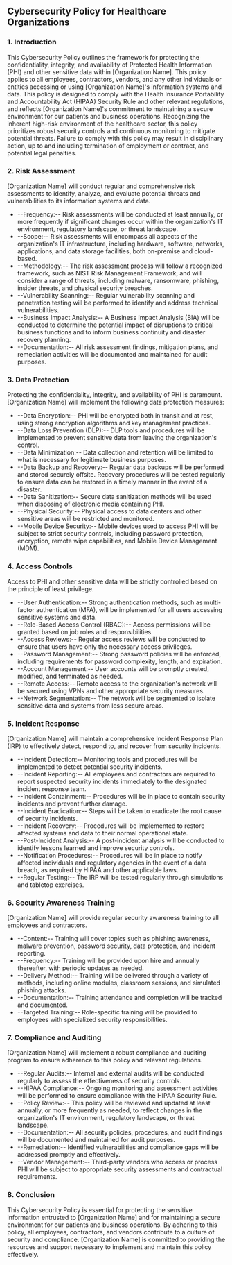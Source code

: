 ## Cybersecurity Policy for Healthcare Organizations

### 1. Introduction

This Cybersecurity Policy outlines the framework for protecting the confidentiality, integrity, and availability of Protected Health Information (PHI) and other sensitive data within [Organization Name]. This policy applies to all employees, contractors, vendors, and any other individuals or entities accessing or using [Organization Name]'s information systems and data. This policy is designed to comply with the Health Insurance Portability and Accountability Act (HIPAA) Security Rule and other relevant regulations, and reflects [Organization Name]'s commitment to maintaining a secure environment for our patients and business operations. Recognizing the inherent high-risk environment of the healthcare sector, this policy prioritizes robust security controls and continuous monitoring to mitigate potential threats. Failure to comply with this policy may result in disciplinary action, up to and including termination of employment or contract, and potential legal penalties.

### 2. Risk Assessment

[Organization Name] will conduct regular and comprehensive risk assessments to identify, analyze, and evaluate potential threats and vulnerabilities to its information systems and data.

-   --Frequency:-- Risk assessments will be conducted at least annually, or more frequently if significant changes occur within the organization's IT environment, regulatory landscape, or threat landscape.
-   --Scope:-- Risk assessments will encompass all aspects of the organization's IT infrastructure, including hardware, software, networks, applications, and data storage facilities, both on-premise and cloud-based.
-   --Methodology:-- The risk assessment process will follow a recognized framework, such as NIST Risk Management Framework, and will consider a range of threats, including malware, ransomware, phishing, insider threats, and physical security breaches.
-   --Vulnerability Scanning:-- Regular vulnerability scanning and penetration testing will be performed to identify and address technical vulnerabilities.
-   --Business Impact Analysis:-- A Business Impact Analysis (BIA) will be conducted to determine the potential impact of disruptions to critical business functions and to inform business continuity and disaster recovery planning.
-   --Documentation:-- All risk assessment findings, mitigation plans, and remediation activities will be documented and maintained for audit purposes.

### 3. Data Protection

Protecting the confidentiality, integrity, and availability of PHI is paramount. [Organization Name] will implement the following data protection measures:

-   --Data Encryption:-- PHI will be encrypted both in transit and at rest, using strong encryption algorithms and key management practices.
-   --Data Loss Prevention (DLP):-- DLP tools and procedures will be implemented to prevent sensitive data from leaving the organization's control.
-   --Data Minimization:-- Data collection and retention will be limited to what is necessary for legitimate business purposes.
-   --Data Backup and Recovery:-- Regular data backups will be performed and stored securely offsite. Recovery procedures will be tested regularly to ensure data can be restored in a timely manner in the event of a disaster.
-   --Data Sanitization:-- Secure data sanitization methods will be used when disposing of electronic media containing PHI.
-   --Physical Security:-- Physical access to data centers and other sensitive areas will be restricted and monitored.
-   --Mobile Device Security:-- Mobile devices used to access PHI will be subject to strict security controls, including password protection, encryption, remote wipe capabilities, and Mobile Device Management (MDM).

### 4. Access Controls

Access to PHI and other sensitive data will be strictly controlled based on the principle of least privilege.

-   --User Authentication:-- Strong authentication methods, such as multi-factor authentication (MFA), will be implemented for all users accessing sensitive systems and data.
-   --Role-Based Access Control (RBAC):-- Access permissions will be granted based on job roles and responsibilities.
-   --Access Reviews:-- Regular access reviews will be conducted to ensure that users have only the necessary access privileges.
-   --Password Management:-- Strong password policies will be enforced, including requirements for password complexity, length, and expiration.
-   --Account Management:-- User accounts will be promptly created, modified, and terminated as needed.
-   --Remote Access:-- Remote access to the organization's network will be secured using VPNs and other appropriate security measures.
-   --Network Segmentation:-- The network will be segmented to isolate sensitive data and systems from less secure areas.

### 5. Incident Response

[Organization Name] will maintain a comprehensive Incident Response Plan (IRP) to effectively detect, respond to, and recover from security incidents.

-   --Incident Detection:-- Monitoring tools and procedures will be implemented to detect potential security incidents.
-   --Incident Reporting:-- All employees and contractors are required to report suspected security incidents immediately to the designated incident response team.
-   --Incident Containment:-- Procedures will be in place to contain security incidents and prevent further damage.
-   --Incident Eradication:-- Steps will be taken to eradicate the root cause of security incidents.
-   --Incident Recovery:-- Procedures will be implemented to restore affected systems and data to their normal operational state.
-   --Post-Incident Analysis:-- A post-incident analysis will be conducted to identify lessons learned and improve security controls.
-   --Notification Procedures:-- Procedures will be in place to notify affected individuals and regulatory agencies in the event of a data breach, as required by HIPAA and other applicable laws.
-   --Regular Testing:-- The IRP will be tested regularly through simulations and tabletop exercises.

### 6. Security Awareness Training

[Organization Name] will provide regular security awareness training to all employees and contractors.

-   --Content:-- Training will cover topics such as phishing awareness, malware prevention, password security, data protection, and incident reporting.
-   --Frequency:-- Training will be provided upon hire and annually thereafter, with periodic updates as needed.
-   --Delivery Method:-- Training will be delivered through a variety of methods, including online modules, classroom sessions, and simulated phishing attacks.
-   --Documentation:-- Training attendance and completion will be tracked and documented.
-   --Targeted Training:-- Role-specific training will be provided to employees with specialized security responsibilities.

### 7. Compliance and Auditing

[Organization Name] will implement a robust compliance and auditing program to ensure adherence to this policy and relevant regulations.

-   --Regular Audits:-- Internal and external audits will be conducted regularly to assess the effectiveness of security controls.
-   --HIPAA Compliance:-- Ongoing monitoring and assessment activities will be performed to ensure compliance with the HIPAA Security Rule.
-   --Policy Review:-- This policy will be reviewed and updated at least annually, or more frequently as needed, to reflect changes in the organization's IT environment, regulatory landscape, or threat landscape.
-   --Documentation:-- All security policies, procedures, and audit findings will be documented and maintained for audit purposes.
-   --Remediation:-- Identified vulnerabilities and compliance gaps will be addressed promptly and effectively.
-   --Vendor Management:-- Third-party vendors who access or process PHI will be subject to appropriate security assessments and contractual requirements.

### 8. Conclusion

This Cybersecurity Policy is essential for protecting the sensitive information entrusted to [Organization Name] and for maintaining a secure environment for our patients and business operations. By adhering to this policy, all employees, contractors, and vendors contribute to a culture of security and compliance. [Organization Name] is committed to providing the resources and support necessary to implement and maintain this policy effectively.
